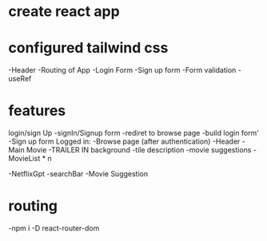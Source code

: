 # create react app
# configured tailwind css
-Header
-Routing of App
-Login Form
-Sign up form
-Form validation 
-useRef

# features
login/sign Up
    -signIn/Signup form
    -rediret to browse page
-build login form'
-Sign up form
Logged in:
-Browse page (after authentication)
    -Header
    -Main Movie 
        -TRAILER IN background
        -tile description
        -movie suggestions
            -MovieList * n

-NetflixGpt
    -searchBar
    -Movie Suggestion

# routing 

-npm i -D react-router-dom
    
